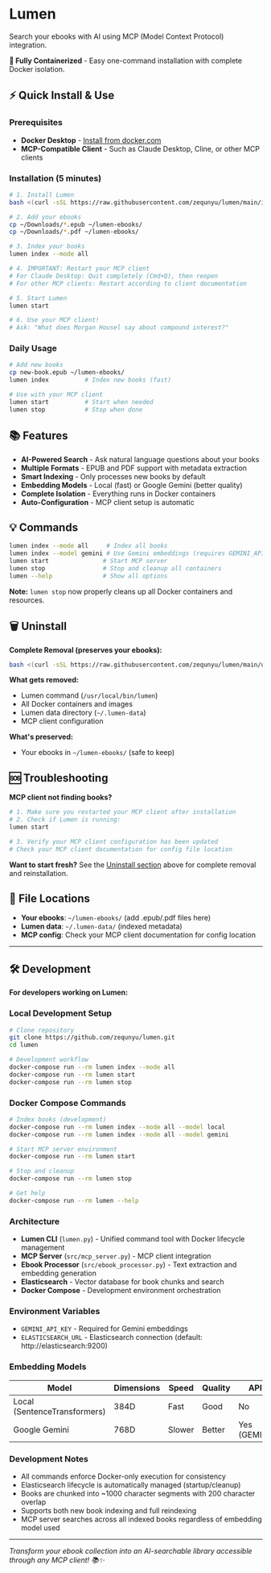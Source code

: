 # Lumen

Search your ebooks with AI using MCP (Model Context Protocol) integration.

**🐳 Fully Containerized** - Easy one-command installation with complete Docker isolation.

## ⚡ Quick Install & Use

### **Prerequisites**
- **Docker Desktop** - [Install from docker.com](https://docs.docker.com/get-docker/)
- **MCP-Compatible Client** - Such as Claude Desktop, Cline, or other MCP clients

### **Installation (5 minutes)**

```bash
# 1. Install Lumen
bash <(curl -sSL https://raw.githubusercontent.com/zequnyu/lumen/main/install.sh)

# 2. Add your ebooks
cp ~/Downloads/*.epub ~/lumen-ebooks/
cp ~/Downloads/*.pdf ~/lumen-ebooks/

# 3. Index your books
lumen index --mode all

# 4. IMPORTANT: Restart your MCP client
# For Claude Desktop: Quit completely (Cmd+Q), then reopen
# For other MCP clients: Restart according to client documentation

# 5. Start Lumen
lumen start

# 6. Use your MCP client!
# Ask: "What does Morgan Housel say about compound interest?"
```

### **Daily Usage**
```bash
# Add new books
cp new-book.epub ~/lumen-ebooks/
lumen index          # Index new books (fast)

# Use with your MCP client
lumen start          # Start when needed
lumen stop           # Stop when done
```

## 📚 Features

- **AI-Powered Search** - Ask natural language questions about your books
- **Multiple Formats** - EPUB and PDF support with metadata extraction
- **Smart Indexing** - Only processes new books by default
- **Embedding Models** - Local (fast) or Google Gemini (better quality)
- **Complete Isolation** - Everything runs in Docker containers
- **Auto-Configuration** - MCP client setup is automatic

## 💡 Commands

```bash
lumen index --mode all     # Index all books
lumen index --model gemini # Use Gemini embeddings (requires GEMINI_API_KEY)
lumen start               # Start MCP server
lumen stop                # Stop and cleanup all containers
lumen --help              # Show all options
```

**Note:** `lumen stop` now properly cleans up all Docker containers and resources.

## 🗑️ Uninstall

**Complete Removal (preserves your ebooks):**
```bash
bash <(curl -sSL https://raw.githubusercontent.com/zequnyu/lumen/main/uninstall.sh)
```

**What gets removed:**
- Lumen command (`/usr/local/bin/lumen`)
- All Docker containers and images
- Lumen data directory (`~/.lumen-data`)
- MCP client configuration

**What's preserved:**
- Your ebooks in `~/lumen-ebooks/` (safe to keep)


## 🆘 Troubleshooting

**MCP client not finding books?**
```bash
# 1. Make sure you restarted your MCP client after installation
# 2. Check if Lumen is running:
lumen start

# 3. Verify your MCP client configuration has been updated
# Check your MCP client documentation for config file location
```

**Want to start fresh?** See the [Uninstall section](#🗑️-uninstall) above for complete removal and reinstallation.

## 📁 File Locations

- **Your ebooks**: `~/lumen-ebooks/` (add .epub/.pdf files here)
- **Lumen data**: `~/.lumen-data/` (indexed metadata)
- **MCP config**: Check your MCP client documentation for config location

---

## 🛠️ Development

**For developers working on Lumen:**

### **Local Development Setup**

```bash
# Clone repository
git clone https://github.com/zequnyu/lumen.git
cd lumen

# Development workflow
docker-compose run --rm lumen index --mode all
docker-compose run --rm lumen start
docker-compose run --rm lumen stop
```

### **Docker Compose Commands**

```bash
# Index books (development)
docker-compose run --rm lumen index --mode all --model local
docker-compose run --rm lumen index --mode all --model gemini

# Start MCP server environment
docker-compose run --rm lumen start

# Stop and cleanup
docker-compose run --rm lumen stop

# Get help
docker-compose run --rm lumen --help
```

### **Architecture**

- **Lumen CLI** (`lumen.py`) - Unified command tool with Docker lifecycle management
- **MCP Server** (`src/mcp_server.py`) - MCP client integration
- **Ebook Processor** (`src/ebook_processor.py`) - Text extraction and embedding generation
- **Elasticsearch** - Vector database for book chunks and search
- **Docker Compose** - Development environment orchestration

### **Environment Variables**

- `GEMINI_API_KEY` - Required for Gemini embeddings
- `ELASTICSEARCH_URL` - Elasticsearch connection (default: http://elasticsearch:9200)

### **Embedding Models**

| Model | Dimensions | Speed | Quality | API Required |
|-------|------------|-------|---------|--------------|
| Local (SentenceTransformers) | 384D | Fast | Good | No |
| Google Gemini | 768D | Slower | Better | Yes (GEMINI_API_KEY) |

### **Development Notes**

- All commands enforce Docker-only execution for consistency
- Elasticsearch lifecycle is automatically managed (startup/cleanup)
- Books are chunked into ~1000 character segments with 200 character overlap
- Supports both new book indexing and full reindexing
- MCP server searches across all indexed books regardless of embedding model used

---

*Transform your ebook collection into an AI-searchable library accessible through any MCP client! 📚✨*